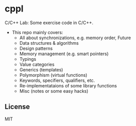 cppl
====

C/C++ Lab: Some exercise code in C/C++.

- This repo mainly covers:
    + All about synchronizations, e.g. memory order, Future
    + Data structures & algorithms
    + Design patterns
    + Memory management (e.g. smart pointers)
    + Typings
    + Value categories
    + Generics (templates)
    + Polymorphism (virtual functions)
    + Keywords, specifiers, qualifiers, etc.
    + Re-implementataions of some library functions
    + Misc (notes or some easy hacks)

License
-------

MIT
